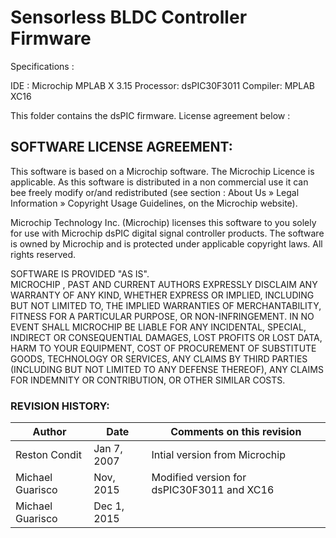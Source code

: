 # Sensorless BLDC Controller Firmware

Specifications :

IDE : 				Microchip MPLAB X 3.15
Processor:       	dsPIC30F3011
Compiler:        	MPLAB XC16

This folder contains the dsPIC firmware. License agreement below :

## SOFTWARE LICENSE AGREEMENT:
This software is based on a Microchip software. The Microchip Licence
is applicable. As this software is distributed in a non commercial use
it can bee freely modify or/and redistributed (see section :
About Us » Legal Information » Copyright Usage Guidelines, on the
Microchip website).

Microchip Technology Inc. (Microchip) licenses this software to you
solely for use with Microchip dsPIC digital signal controller
products. The software is owned by Microchip and is protected under
applicable copyright laws.  All rights reserved.

SOFTWARE IS PROVIDED "AS IS".  
MICROCHIP , PAST AND CURRENT AUTHORS EXPRESSLY DISCLAIM ANY
WARRANTY OF ANY KIND, WHETHER EXPRESS OR IMPLIED, INCLUDING BUT NOT
LIMITED TO, THE IMPLIED WARRANTIES OF MERCHANTABILITY, FITNESS FOR A
PARTICULAR PURPOSE, OR NON-INFRINGEMENT. IN NO EVENT SHALL MICROCHIP
BE LIABLE FOR ANY INCIDENTAL, SPECIAL, INDIRECT OR CONSEQUENTIAL
DAMAGES, LOST PROFITS OR LOST DATA, HARM TO YOUR EQUIPMENT, COST OF
PROCUREMENT OF SUBSTITUTE GOODS, TECHNOLOGY OR SERVICES, ANY CLAIMS
BY THIRD PARTIES (INCLUDING BUT NOT LIMITED TO ANY DEFENSE THEREOF),
ANY CLAIMS FOR INDEMNITY OR CONTRIBUTION, OR OTHER SIMILAR COSTS.

### REVISION HISTORY:

Author            |   Date      |   Comments on this revision
------------------|-------------|---------------------------------------
Reston Condit     | Jan 7, 2007 |  Intial version from Microchip
Michael Guarisco  | Nov, 2015   |  Modified version for dsPIC30F3011 and XC16
Michael Guarisco  | Dec 1, 2015 |      

